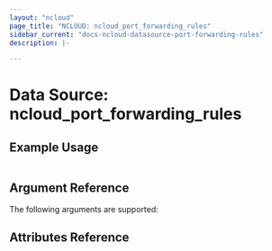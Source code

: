 ```yaml
---
layout: "ncloud"
page_title: "NCLOUD: ncloud_port_forwarding_rules"
sidebar_current: "docs-ncloud-datasource-port-forwarding-rules"
description: |-

---
```


# Data Source: ncloud_port_forwarding_rules


## Example Usage

```hcl
```

## Argument Reference

The following arguments are supported:


## Attributes Reference
